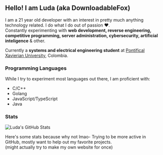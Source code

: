 ## Hello! I am Luda (aka DownloadableFox)
I am a 21 year old developer with an interest in pretty much anything technology related. I do what I do out of passion ❤️. \
Constantly experimenting with **web development, reverse engineering, competitive programming, server administration, cybersecurity, artificial inteligence** & other.

Currently a **systems and electrical engineering student** at [Pontifical Xavierian University](https://www.javeriana.edu.co/), Colombia.

### Programming Languages
While I try to experiment most languages out there, I am proficient with:
- C/C++
- Golang
- JavaScript/TypeScript
- Java

### Stats
![Luda's GitHub Stats](https://github-readme-stats.vercel.app/api?username=DownloadableFox&show_icons=true&theme=radical)

Here's some stats because why not lmao-
Trying to be more active in GitHub, mostly want to help out my favorite projects.\
(might actually try to make my own website for once)
